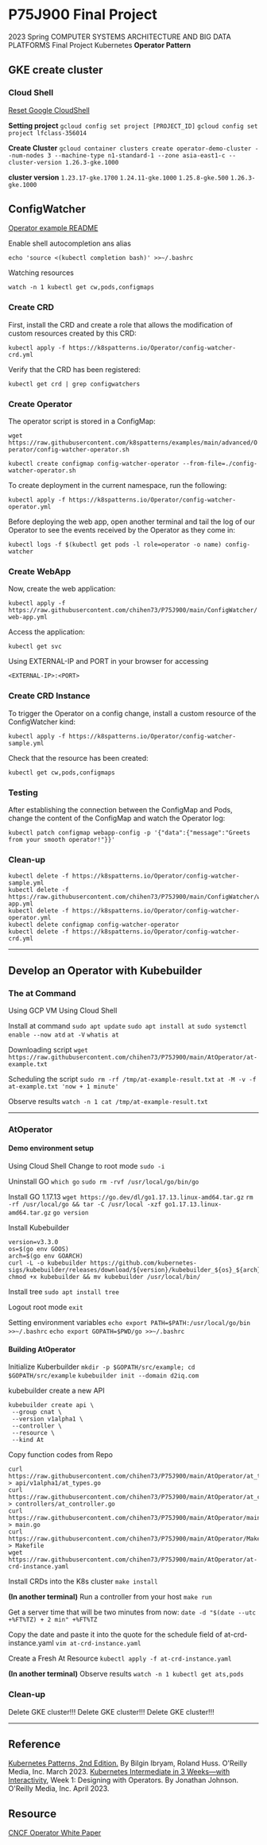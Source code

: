 # P75J900 Final Project

2023 Spring COMPUTER SYSTEMS ARCHITECTURE AND BIG DATA PLATFORMS
Final Project Kubernetes **Operator Pattern**

## GKE create cluster

### Cloud Shell

[Reset Google CloudShell](https://cloud.google.com/shell/docs/resetting-cloud-shell)

**Setting project**
`gcloud config set project [PROJECT_ID]`
`gcloud config set project lfclass-356014`

**Create Cluster**
```gcloud container clusters create operator-demo-cluster --num-nodes 3 --machine-type n1-standard-1 --zone asia-east1-c --cluster-version 1.26.3-gke.1000```

**cluster version**
`1.23.17-gke.1700`
`1.24.11-gke.1000`
`1.25.8-gke.500`
`1.26.3-gke.1000`

## ConfigWatcher

[Operator example README](https://github.com/k8spatterns/examples/blob/main/advanced/Operator/README.adoc)

Enable shell autocompletion ans alias

`echo 'source <(kubectl completion bash)' >>~/.bashrc`

Watching resources

`watch -n 1 kubectl get cw,pods,configmaps`

### Create CRD

First, install the CRD and create a role that allows the modification of custom resources created by this CRD:

`kubectl apply -f https://k8spatterns.io/Operator/config-watcher-crd.yml`

Verify that the CRD has been registered:

`kubectl get crd | grep configwatchers`

### Create Operator

The operator script is stored in a ConfigMap:

`wget https://raw.githubusercontent.com/k8spatterns/examples/main/advanced/Operator/config-watcher-operator.sh`

`kubectl create configmap config-watcher-operator --from-file=./config-watcher-operator.sh`

To create deployment in the current namespace, run the following:

`kubectl apply -f https://k8spatterns.io/Operator/config-watcher-operator.yml`

Before deploying the web app, open another terminal and tail the log of our Operator to see the events received by the Operator as they come in:

`kubectl logs -f $(kubectl get pods -l role=operator -o name) config-watcher`

### Create WebApp

Now, create the web application:

`kubectl apply -f https://raw.githubusercontent.com/chihen73/P75J900/main/ConfigWatcher/web-app.yml`

Access the application:

`kubectl get svc`

Using EXTERNAL-IP and PORT in your browser for accessing

`<EXTERNAL-IP>:<PORT>`

### Create CRD Instance

To trigger the Operator on a config change, install a custom resource of the ConfigWatcher kind:

`kubectl apply -f https://k8spatterns.io/Operator/config-watcher-sample.yml`

Check that the resource has been created:

`kubectl get cw,pods,configmaps`

### Testing

After establishing the connection between the ConfigMap and Pods, change the content of the ConfigMap and watch the Operator log:

`kubectl patch configmap webapp-config -p '{"data":{"message":"Greets from your smooth operator!"}}'`

### Clean-up

```
kubectl delete -f https://k8spatterns.io/Operator/config-watcher-sample.yml
kubectl delete -f https://raw.githubusercontent.com/chihen73/P75J900/main/ConfigWatcher/web-app.yml
kubectl delete -f https://k8spatterns.io/Operator/config-watcher-operator.yml
kubectl delete configmap config-watcher-operator
kubectl delete -f https://k8spatterns.io/Operator/config-watcher-crd.yml
```
---

## Develop an Operator with Kubebuilder

### The at Command

Using GCP VM
Using Cloud Shell

Install at command
`sudo apt update`
`sudo apt install at`
`sudo systemctl enable --now atd`
`at -V`
`whatis at`

Downloading script
`wget https://raw.githubusercontent.com/chihen73/P75J900/main/AtOperator/at-example.txt`

Scheduling the script
`sudo rm -rf /tmp/at-example-result.txt`
`at -M -v -f at-example.txt 'now + 1 minute'`

Observe results
`watch -n 1 cat /tmp/at-example-result.txt`

---

### AtOperator

#### Demo environment setup

Using Cloud Shell
Change to root mode
`sudo -i`

Uninstall GO
`which go`
`sudo rm -rvf /usr/local/go/bin/go`

Install GO 1.17.13
`wget https://go.dev/dl/go1.17.13.linux-amd64.tar.gz`
`rm -rf /usr/local/go && tar -C /usr/local -xzf go1.17.13.linux-amd64.tar.gz`
`go version`

Install Kubebuilder
```
version=v3.3.0
os=$(go env GOOS)
arch=$(go env GOARCH)
curl -L -o kubebuilder https://github.com/kubernetes-sigs/kubebuilder/releases/download/${version}/kubebuilder_${os}_${arch}
chmod +x kubebuilder && mv kubebuilder /usr/local/bin/
```
Install tree
`sudo apt install tree`

Logout root mode
`exit`

Setting environment variables
`echo export PATH=$PATH:/usr/local/go/bin >>~/.bashrc`
`echo export GOPATH=$PWD/go >>~/.bashrc`

#### Building AtOperator

Initialize Kuberbuilder
`mkdir -p $GOPATH/src/example; cd $GOPATH/src/example`
`kubebuilder init --domain d2iq.com`

kubebuilder create a new API

```
kubebuilder create api \
 --group cnat \
 --version v1alpha1 \
 --controller \
 --resource \
 --kind At
```

Copy function codes from Repo
```
curl https://raw.githubusercontent.com/chihen73/P75J900/main/AtOperator/at_types.go > api/v1alpha1/at_types.go
curl https://raw.githubusercontent.com/chihen73/P75J900/main/AtOperator/at_controller.go > controllers/at_controller.go
curl https://raw.githubusercontent.com/chihen73/P75J900/main/AtOperator/main.go > main.go
curl https://raw.githubusercontent.com/chihen73/P75J900/main/AtOperator/Makefile > Makefile
wget https://raw.githubusercontent.com/chihen73/P75J900/main/AtOperator/at-crd-instance.yaml
```
Install CRDs into the K8s cluster
`make install`

**(In another terminal)** Run a controller from your host
`make run`

Get a server time that will be two minutes from now:
`date -d "$(date --utc +%FT%TZ) + 2 min" +%FT%TZ`

Copy the date and paste it into the quote for the schedule field of at-crd-instance.yaml
`vim at-crd-instance.yaml`

Create a Fresh At Resource
`kubectl apply -f at-crd-instance.yaml`

**(In another terminal)** Observe results
`watch -n 1 kubectl get ats,pods`

### Clean-up

Delete GKE cluster!!!
Delete GKE cluster!!!
Delete GKE cluster!!!

---

## Reference

[Kubernetes Patterns, 2nd Edition.](https://www.oreilly.com/library/view/kubernetes-patterns-2nd/9781098131678/) By Bilgin Ibryam, Roland Huss. O'Reilly Media, Inc. March 2023.
[Kubernetes Intermediate in 3 Weeks—with Interactivity](https://learning.oreilly.com/live-events/kubernetes-intermediate-in-3-weekswith-interactivity/0636920056954/), Week 1: Designing with Operators. By Jonathan Johnson. O'Reilly Media, Inc. April 2023.

## Resource

[CNCF Operator White Paper](https://tag-app-delivery.cncf.io/whitepapers/operator/)
